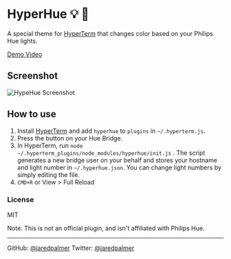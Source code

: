# HyperHue 💡 🌈

A special theme for [HyperTerm](https://hyperterm.org) that changes color
based on your Philips Hue lights.

[Demo Video](https://twitter.com/jaredpalmer/status/755539489242611712)

## Screenshot

![HypeHue Screenshot](https://cloud.githubusercontent.com/assets/4060187/16970018/2a0e67e8-4de7-11e6-9c19-6bec88ce0941.png)

## How to use

1. Install [HyperTerm](https://hyperterm.org) and add `hyperhue`
to `plugins` in `~/.hyperterm.js`.
2. Press the button on your Hue Bridge.
3. In HyperTerm, run `node ~/.hyperterm_plugins/node_modules/hyperhue/init.js` . The script generates a new bridge user on your behalf and stores your hostname and light number in `~/.hyperhue.json`. You can change light numbers by simply editing the file.
4. `CMD+R` or View > Full Reload

### License 
MIT

Note: This is not an official plugin, and isn't affiliated with Philips Hue.

---
GitHub: <a href="https://github.com/jaredpalmer">@jaredpalmer</a>
Twitter: <a href="https://twitter.com/jaredpalmer">@jaredpalmer</a>
